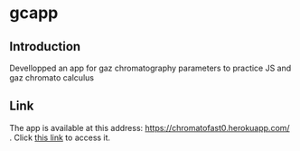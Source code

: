 # gcapp

## Introduction
Devellopped an app for gaz chromatography parameters to practice JS and gaz chromato calculus

## Link 
The app is available at this address: https://chromatofast0.herokuapp.com/ .
Click [this link](https://chromatofast0.herokuapp.com/) to access it.

